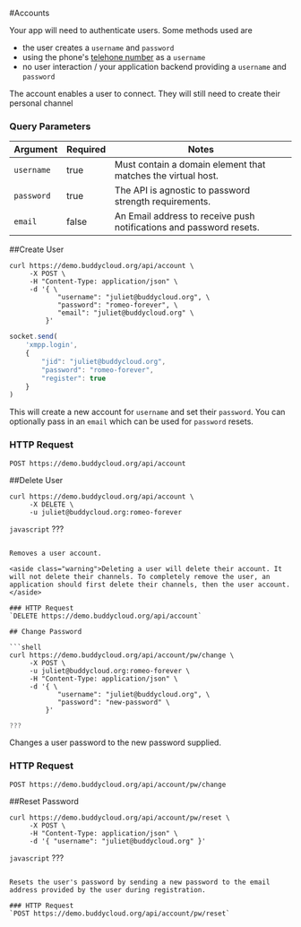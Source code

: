 #Accounts

Your app will need to authenticate users. Some methods used are

* the user creates a `username` and `password`
* using the phone's [telehone number](http://en.wikipedia.org/wiki/MSISDN) as a `username`
* no user interaction / your application backend providing a `username` and `password`

<aside class="notice">The account enables a user to connect. They will still need to create their personal channel</aside>

### Query Parameters

Argument   | Required | Notes
---------- | -------- |------------
`username` | true     | Must contain a domain element that matches the virtual host.
`password` | true     | The API is agnostic to password strength requirements.
`email`    | false    | An Email address to receive push notifications and password resets.

##Create User

```shell 
curl https://demo.buddycloud.org/api/account \
     -X POST \
     -H "Content-Type: application/json" \
     -d '{ \
            "username": "juliet@buddycloud.org", \
            "password": "romeo-forever", \
            "email": "juliet@buddycloud.org" \
         }'
```

```javascript
socket.send(
    'xmpp.login',
    {
        "jid": "juliet@buddycloud.org",
        "password": "romeo-forever",
        "register": true
    }
)
```

This will create a new account for `username` and set their `password`. You can optionally pass in an `email` which can be used for `password` resets.

### HTTP Request
`POST https://demo.buddycloud.org/api/account`

##Delete User

```shell
curl https://demo.buddycloud.org/api/account \
     -X DELETE \
     -u juliet@buddycloud.org:romeo-forever
```

```javascript```
???
```

Removes a user account. 

<aside class="warning">Deleting a user will delete their account. It will not delete their channels. To completely remove the user, an application should first delete their channels, then the user account.</aside>

### HTTP Request
`DELETE https://demo.buddycloud.org/api/account`

## Change Password

```shell 
curl https://demo.buddycloud.org/api/account/pw/change \
     -X POST \
     -u juliet@buddycloud.org:romeo-forever \
     -H "Content-Type: application/json" \
     -d '{ \
            "username": "juliet@buddycloud.org", \
            "password": "new-password" \
         }'
```

```javascript
???
```

Changes a user password to the new password supplied.

### HTTP Request
`POST https://demo.buddycloud.org/api/account/pw/change`

##Reset Password

```shell 
curl https://demo.buddycloud.org/api/account/pw/reset \
     -X POST \
     -H "Content-Type: application/json" \
     -d '{ "username": "juliet@buddycloud.org" }'
```

```javascript```
???
```

Resets the user's password by sending a new password to the email address provided by the user during registration.

### HTTP Request
`POST https://demo.buddycloud.org/api/account/pw/reset`
